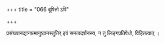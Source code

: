 +++
title = "066 दूषितो ऽपि"

+++

प्रसंख्यानद्यानात्मानुष्ठानस्तुतिर् इयं समत्वदर्शनस्य, न तु लिङ्गप्रतिषेधो, विहितत्वात् ।